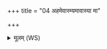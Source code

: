 +++
title = "04 अहमेवास्म्यमावास्या मा"

+++
<details><summary>मूलम् (WS)</summary>

अहमेवास्म्यमावास्या मा विशन्ति सुकृतो मयीमे ।  
मयि देवा उभये साध्याश्चेन्द्रज्येष्ठाः समगच्छन्त सर्वे ॥ ४ ॥
</details>